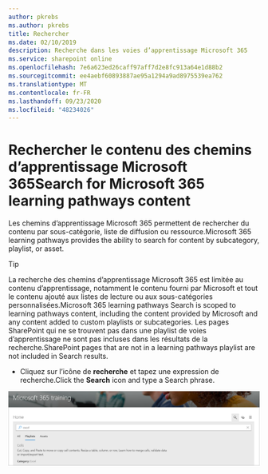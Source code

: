 ```yaml
---
author: pkrebs
ms.author: pkrebs
title: Rechercher
ms.date: 02/10/2019
description: Recherche dans les voies d’apprentissage Microsoft 365
ms.service: sharepoint online
ms.openlocfilehash: 7e6a623ed26caff97aff7d2e8fc913a64e1d88b2
ms.sourcegitcommit: ee4aebf60893887ae95a1294a9ad8975539ea762
ms.translationtype: MT
ms.contentlocale: fr-FR
ms.lasthandoff: 09/23/2020
ms.locfileid: "48234026"
---
```

# <a name="search-for-microsoft-365-learning-pathways-content"></a><span data-ttu-id="0e279-103">Rechercher le contenu des chemins d’apprentissage Microsoft 365</span><span class="sxs-lookup"><span data-stu-id="0e279-103">Search for Microsoft 365 learning pathways content</span></span>

<span data-ttu-id="0e279-104">Les chemins d’apprentissage Microsoft 365 permettent de rechercher du contenu par sous-catégorie, liste de diffusion ou ressource.</span><span class="sxs-lookup"><span data-stu-id="0e279-104">Microsoft 365 learning pathways provides the ability to search for content by subcategory, playlist, or asset.</span></span> 

> [!TIP]
> <span data-ttu-id="0e279-105">La recherche des chemins d’apprentissage Microsoft 365 est limitée au contenu d’apprentissage, notamment le contenu fourni par Microsoft et tout le contenu ajouté aux listes de lecture ou aux sous-catégories personnalisées.</span><span class="sxs-lookup"><span data-stu-id="0e279-105">Microsoft 365 learning pathways Search is scoped to learning pathways content, including the content provided by Microsoft and any content added to custom playlists or subcategories.</span></span> <span data-ttu-id="0e279-106">Les pages SharePoint qui ne se trouvent pas dans une playlist de voies d’apprentissage ne sont pas incluses dans les résultats de la recherche.</span><span class="sxs-lookup"><span data-stu-id="0e279-106">SharePoint pages that are not in a learning pathways playlist are not included in Search results.</span></span>     

- <span data-ttu-id="0e279-107">Cliquez sur l’icône de **recherche** et tapez une expression de recherche.</span><span class="sxs-lookup"><span data-stu-id="0e279-107">Click the **Search** icon and type a Search phrase.</span></span> 

![cg-search.png](media/cg-search.png)

